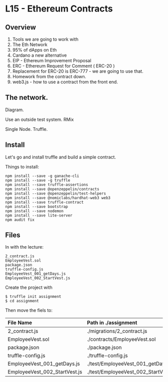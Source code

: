 













# L15 - Ethereum Contracts

## Overview

1. Tools we are going to work with
2. The Eth Network
3. 95% of dApps on Eth
4. Cardano a new alternative
5. EIP - Ethereum Improvement Proposal
6. ERC - Ethereum Request for Comment ( ERC-20 )
7. Replacement for ERC-20 is ERC-777 - we are going to use that.
8. Homework from the contract down.
8. web3.js - how to use a contract from the front end.

## The network.

Diagram.

Use an outside test system. RMix

Single Node. Truffle.

## Install

Let's go and install truffle and build a simple contract.

Things to install:

```
npm install --save -g ganache-cli
npm install --save -g truffle
npm install --save truffle-assertions
npm install --save @openzeppelin/contracts
npm install --save @openzeppelin/test-helpers
npm install --save @nomiclabs/hardhat-web3 web3
npm install --save truffle-contract
npm install --save bootstrap
npm install --save nodemon
npm install --save lite-server
npm audit fix

```

## Files

In with the lecture:

```
2_contract.js
EmployeeVest.sol
package.json
truffle-config.js
EmployeeVest_001_getDays.js
EmployeeVest_002_StartVest.js
```

Create the project with

```
$ truffle init assignment
$ cd assignment
```

Then move the fiels to:


| File Name | Path in ./assignment |
|:----------|:-----------------------------|
|     2_contract.js       |   ./migrations/2_contract.js   |
|     EmployeeVest.sol       |   ./contracts/EmployeeVest.sol   |
|     package.json       |   ./package.json   |
|     truffle-config.js       |   ./truffle-config.js   |
|     EmployeeVest_001_getDays.js       |   ./test/EmployeeVest_001_getDays.js   |
|     EmployeeVest_002_StartVest.js       |   ./test/EmployeeVest_002_StartVest.js   |



